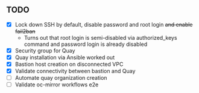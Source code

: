 TODO
----

- [x] Lock down SSH by default, disable password and root login ~~and enable fail2ban~~
  - Turns out that root login is semi-disabled via authorized_keys command and password login is already disabled
- [x] Security group for Quay
- [x] Quay installation via Ansible worked out
- [x] Bastion host creation on disconnected VPC
- [x] Validate connectivity between bastion and Quay
- [ ] Automate quay organization creation
- [ ] Validate oc-mirror workflows e2e
